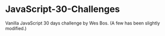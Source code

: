 # JavaScript-30-Challenges

Vanilla JavaScript 30 days challenge by Wes Bos. (A few has been slightly modified.)
